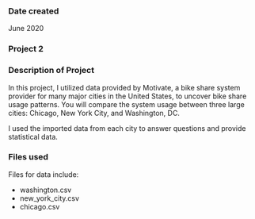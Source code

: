 ### Date created
June 2020
### Project 2


### Description of Project
In this project, I utilized data provided by Motivate, a bike share system provider for many major cities in the United States, to uncover bike share usage patterns. You will compare the system usage between three large cities: Chicago, New York City, and Washington, DC.

I used the imported data from each city to answer questions and provide statistical data.

### Files used
Files for data include:
- washington.csv
- new_york_city.csv
- chicago.csv
